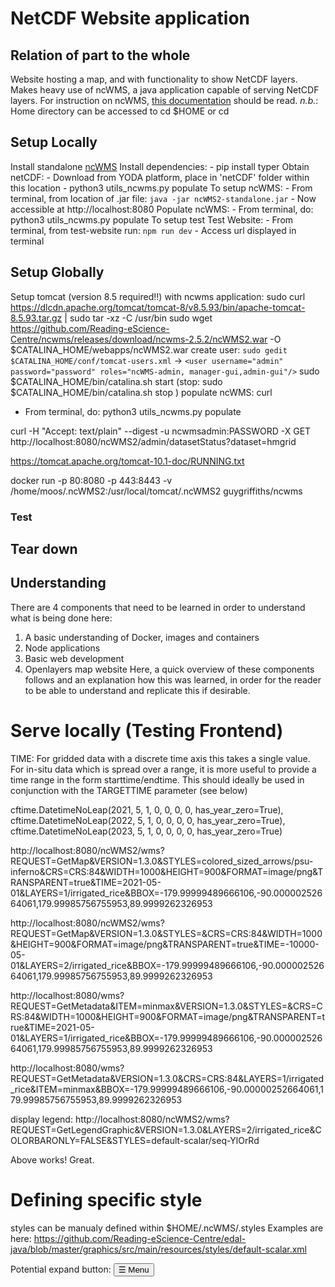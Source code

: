 # NetCDF Website application
## Relation of part to the whole
Website hosting a map, and with functionality to show NetCDF layers.
Makes heavy use of ncWMS, a java application capable of serving NetCDF layers.
For instruction on ncWMS, [this documentation](https://reading-escience-centre.gitbooks.io/ncwms-user-guide/content/02-installation.html) should be read.
*n.b.*: Home directory can be accessed to cd $HOME or cd

## Setup Locally
Install standalone [ncWMS](https://github.com/Reading-eScience-Centre/ncwms/releases/tag/ncwms-2.5.2)
Install dependencies:
    - pip install typer
Obtain netCDF:
    - Download from YODA platform, place in 'netCDF' folder within this location
    - python3 utils_ncwms.py populate
To setup ncWMS: 
    - From terminal, from location of .jar file: `java -jar ncWMS2-standalone.jar`
    - Now accessible at http://localhost:8080
Populate ncWMS:
    - From terminal, do: python3 utils_ncwms.py populate
To setup test Test Website:
    - From terminal, from test-website run: `npm run dev`
    - Access url displayed in terminal

## Setup Globally
Setup tomcat (version 8.5 required!!) with ncwms application:
sudo curl https://dlcdn.apache.org/tomcat/tomcat-8/v8.5.93/bin/apache-tomcat-8.5.93.tar.gz | sudo tar -xz -C /usr/bin
sudo wget https://github.com/Reading-eScience-Centre/ncwms/releases/download/ncwms-2.5.2/ncWMS2.war -O $CATALINA_HOME/webapps/ncWMS2.war
create user:
`sudo gedit $CATALINA_HOME/conf/tomcat-users.xml` -> `<user username="admin" password="password" roles="ncWMS-admin, manager-gui,admin-gui"/>`
sudo $CATALINA_HOME/bin/catalina.sh start 
(stop:
sudo $CATALINA_HOME/bin/catalina.sh stop
)
populate ncWMS:
curl 
- From terminal, do: python3 utils_ncwms.py populate


curl -H "Accept: text/plain" --digest -u ncwmsadmin:PASSWORD -X GET http://localhost:8080/ncWMS2/admin/datasetStatus?dataset=hmgrid

https://tomcat.apache.org/tomcat-10.1-doc/RUNNING.txt   

docker run -p 80:8080 -p 443:8443 -v /home/moos/.ncWMS2:/usr/local/tomcat/.ncWMS2 guygriffiths/ncwms


### Test

## Tear down

## Understanding
There are 4 components that need to be learned in order to understand what is being done here:
1) A basic understanding of Docker, images and containers
2) Node applications
3) Basic web development
4) Openlayers map website
Here, a quick overview of these components follows and an explanation how this was learned, in order for the reader to be able to understand and replicate this if desirable.


# Serve locally (Testing Frontend)

TIME: For gridded data with a discrete time axis this takes a single value. For in-situ data which is spread over a range, it is more useful to provide a time range in the form starttime/endtime. This should ideally be used in conjunction with the TARGETTIME parameter (see below)

cftime.DatetimeNoLeap(2021, 5, 1, 0, 0, 0, 0, has_year_zero=True),
cftime.DatetimeNoLeap(2022, 5, 1, 0, 0, 0, 0, has_year_zero=True),
cftime.DatetimeNoLeap(2023, 5, 1, 0, 0, 0, 0, has_year_zero=True)

http://localhost:8080/ncWMS2/wms?REQUEST=GetMap&VERSION=1.3.0&STYLES=colored_sized_arrows/psu-inferno&CRS=CRS:84&WIDTH=1000&HEIGHT=900&FORMAT=image/png&TRANSPARENT=true&TIME=2021-05-01&LAYERS=1/irrigated_rice&BBOX=-179.99999489666106,-90.00000252664061,179.99985756755953,89.9999262326953

http://localhost:8080/ncWMS2/wms?REQUEST=GetMap&VERSION=1.3.0&STYLES=&CRS=CRS:84&WIDTH=1000&HEIGHT=900&FORMAT=image/png&TRANSPARENT=true&TIME=-10000-05-01&LAYERS=2/irrigated_rice&BBOX=-179.99999489666106,-90.00000252664061,179.99985756755953,89.9999262326953

http://localhost:8080/wms?REQUEST=GetMetadata&ITEM=minmax&VERSION=1.3.0&STYLES=&CRS=CRS:84&WIDTH=1000&HEIGHT=900&FORMAT=image/png&TRANSPARENT=true&TIME=2021-05-01&LAYERS=1/irrigated_rice&BBOX=-179.99999489666106,-90.00000252664061,179.99985756755953,89.9999262326953

http://localhost:8080/wms?REQUEST=GetMetadata&VERSION=1.3.0&CRS=CRS:84&LAYERS=1/irrigated_rice&ITEM=minmax&BBOX=-179.99999489666106,-90.00000252664061,179.99985756755953,89.9999262326953

display legend:
http://localhost:8080/ncWMS2/wms?REQUEST=GetLegendGraphic&VERSION=1.3.0&LAYERS=2/irrigated_rice&COLORBARONLY=FALSE&STYLES=default-scalar/seq-YlOrRd


Above works! Great.

# Defining specific style
styles can be manualy defined within $HOME/.ncWMS/.styles
Examples are here: https://github.com/Reading-eScience-Centre/edal-java/blob/master/graphics/src/main/resources/styles/default-scalar.xml

Potential expand button:
<button class="nav-toggle" aria-expanded="false">
  <span aria-hidden="true">☰</span> Menu
</button>
